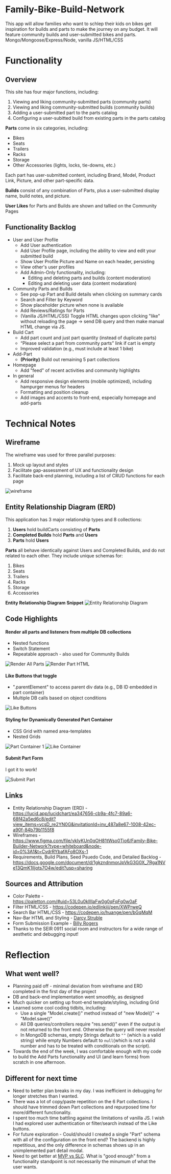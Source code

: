 # Family-Bike-Build-Network

This app will allow families who want to schlep their kids on bikes get inspiration for builds and parts to make the journey on any budget. It will feature community builds and user-submitted bikes and parts. Mongo/Mongoose/Express/Node, vanilla JS/HTML/CSS

# Functionality

## Overview

This site has four major functions, including:
1. Viewing and liking community-submitted parts (community parts)
2. Viewing and liking community-submitted builds (community builds)
3. Adding a user-submitted part to the parts catalog
4. Configuring a user-subitted build from existing parts in the parts catalog

**Parts** come in six categories, including:
- Bikes
- Seats
- Trailers
- Racks
- Storage
- Other Accessories (lights, locks, tie-downs, etc.)

Each part has user-submitted content, including Brand, Model, Product Link, Picture, and other part-specific data.

**Builds** consist of any combination of Parts, plus a user-submitted display name, build notes, and picture.

**User Likes** for Parts and Builds are shown and tallied on the Community Pages

## Functionality Backlog
- User and User Profile
    - Add User authentication
    - Add User Profile page, including the ability to view and edit your submitted build
    - Show User Profile Picture and Name on each header, persisting 
    - View other's user profiles
    - Add Admin-Only functionality, including:
        - Editing and deleting parts and builds (content moderation)
        - Editing and deleting user data (content modaration)
- Community Parts and Builds
    - See pop-up Part and Build details when clicking on summary cards
    - Search and Filter by Keyword
    - Show placeholder picture when none is available
    - Add Reviews/Ratings for Parts
    - (Vanilla JS/HTML/CSS) Toggle HTML changes upon clicking "like" without reloading the page -> send DB query and then make manual HTML change via JS.
- Build Cart
    -  Add part count and just part quantity (instead of duplicate parts)
    - “Please select a part from community parts” link if cart is empty
    - Improved validation (e.g., must include at least 1 bike)
- Add-Part 
    - **(Priority)** Build out remaining 5 part collections
- Homepage
    - Add "feed" of recent activities and community highlights
- In general
    - Add responsive design elements (mobile optimized), including hampurger menus for headers
    - Formatting and position cleanup 
    - Add images and accents to front-end, especially homepage and add-parts


# Technical Notes

## Wireframe

The wireframe was used for three parallel purposes:
1. Mock up layout and styles
2. Facilitate gap-assessment of UX and functionality design
3. Facilitate back-end planning, including a list of CRUD functions for each page

![wireframe](./assets/wireframe.png)

## Entity Relationship Diagram (ERD)

This application has 3 major relationship types and 8 collections:
1. **Users** hold buildCarts consisting of **Parts**
2. **Completed Builds** hold **Parts** and **Users**
3. **Parts** hold **Users**

**Parts** all behave identically against Users and Completed Builds, and do not related to each other. They include unique schemas for:
1. Bikes
2. Seats
3. Trailers
4. Racks
5. Storage
6. Accessories

**Entity Relationship Diagram Snippet**
![Entity Relationship Diagram](./assets/ERD.png)

## Code Highlights

#### Render all parts and listeners from multiple DB collections
- Nested functions
- Switch Statement
- Repeatable approach - also used for Community Builds

![Render All Parts](./assets/RenderAllPArts.png)
![Render Part HTML](./assets/RenderParts.png)

#### Like Buttons that toggle
- ".parentElement" to access parent div data (e.g., DB ID embedded in part container)
- Multiple DB calls based on object conditions

![Like Buttons](./assets/LikeButtons.png)

#### Styling for Dynamically Generated Part Container
- CSS Grid with named area-templates
- Nested Grids

![Part Container 1](./assets/PartContainer1.png)
![Like Container](./assets/likeContainer.png)


#### Submit Part Form
I got it to work!

![Submit Part](./assets/SubmitBike.png)

## Links
- Entity Relationship Diagram (ERD) - https://lucid.app/lucidchart/ea347656-cb9a-4fc7-89a6-68f42a5ed6c8/edit?view_items=ycsD_re2YN0G&invitationId=inv_487a8e67-1008-42ec-a90f-84b79b1155f8
- Wireframes - https://www.figma.com/file/vkIyKUn0qOH81tWso0Tio6/Family-Bike-Builder-Network?type=whiteboard&node-id=0%3A1&t=CvdrRYbafAFo8OXs-1
- Requirements, Build Plans, Seed Psuedo Code, and Detailed Backlog - https://docs.google.com/document/d/1gkzndnmorJpVkG3G0X_7Rga1NVe13QmK1Iljots7O4w/edit?usp=sharing

## Sources and Attribution
<!-- - Header Clipart - https://www.freepik.com/premium-vector/colorful-illustration-cartoon-bike-trailers-kids_13504215.htm -->
- Color Palette - https://paletton.com/#uid=53L0u0kllllaFw0g0qFqFg0w0aF
- Filter HTML/CSS - https://codepen.io/edlinkiii/pen/XWPrweQ
- Search Bar HTML/CSS - https://codepen.io/huange/pen/bGqMqM
- Nav-Bar HTML and Styling - [Darcy Struble](https://github.com/darcystruble)
- Form Submission Example - [Billy Rogers](https://github.com/williamrogerschi)
- Thanks to the SEIR 0911 social room and instructors for a wide range of aesthetic and debugging input!


# Reflection

## **What went well?**
- Planning paid off - minimal deviation from wireframe and ERD completed in the first day of the project
- DB and back-end implementation went smoothly, as designed
- Much quicker on setting up front-end template/styling, including Grid
- Learned some cool coding tidbits, including:
    - Use a single "Model.create()" method instead of "new Model()" -> "Model.save()"
    - All DB queries/controllers require "res.send()" even if the output is not returned to the front end. Otherwise the query will never resolve!
    - In MongoDB schemas, empty Strings default to `""` (which is a valid string) while empty Numbers default to `null`(which is not a valid number and has to be treated with conditionals on the script).
- Towards the end of the week, I was comfortable enough with my code to build the Add Parts functionality and UI (and learn forms) from scratch in one afternoon.

## **Different for next time**
- Need to better plan breaks in my day. I was inefficient in debugging for longer stretches than I wanted.
- There was a lot of copy/paste repetition on the 6 Part collections. I should have trimmed down Part collections and repurposed time for more/different functionality.
- I spent too much time battling against the limitations of vanilla JS. I wish I had explored user authentication or filter/search instead of the Like buttons.
- For future exploration - Could/should I created a single "Part" schema with all of the configuration on the front end? The backend is highly repetitious, and the only difference in schemas shows up in an unimplemented part detail modal.
- Need to get better at [MVP vs SLC](https://www.bluent.net/blog/mvp-vs-slc/#:~:text=Viable%20vs.,-Lovable&text=SLC's%20'Lovable'%20concept%20calls%20for,use%20or%20interest%20with%20it.). What is "good enough" from a functionality standpoint is not necessarily the minumum of what the user wants.




